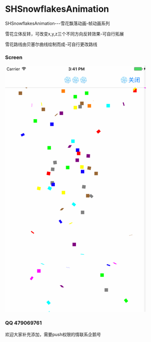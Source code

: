 # SHSnowflakesAnimation
SHSnowflakesAnimation---雪花飘落动画-帧动画系列

雪花立体反转，可改变x,y,z三个不同方向反转效果-可自行拓展

雪花路线由贝塞尔曲线绘制而成-可自行更改路线




### Screen
![](https://github.com/HatsuneMikuV/SHSnowflakesAnimation/blob/master/snow.gif)






### QQ 479069761

欢迎大家补充添加，需要push权限的情联系企鹅号
